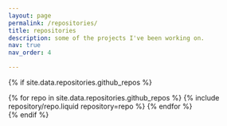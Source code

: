 ```yaml
---
layout: page
permalink: /repositories/
title: repositories
description: some of the projects I've been working on.
nav: true
nav_order: 4

---
```

{% if site.data.repositories.github_repos %}

<div class="repositories d-flex flex-wrap flex-md-row flex-column justify-content-between align-items-center">
  {% for repo in site.data.repositories.github_repos %}
    {% include repository/repo.liquid repository=repo %}
  {% endfor %}
</div>
{% endif %}
